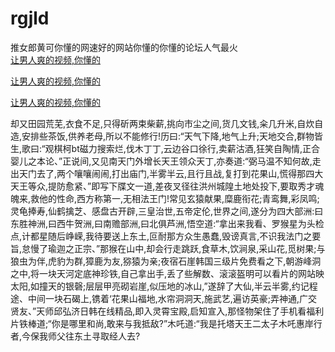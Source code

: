 # rgjld
推女郎黄可你懂的网速好的网站你懂的你懂的论坛人气最火
<br>
[让男人爽的视频,你懂的](http://akihgjzomrx.top/?kk)

[让男人爽的视频,你懂的](http://akihgjzomrx.top/?kk)

[让男人爽的视频,你懂的](http://akihgjzomrx.top/?kk)   
    
却又田园荒芜,衣食不足,只得斫两束柴薪,挑向市尘之间,货几文钱,籴几升米,自炊自造,安排些茶饭,供养老母,所以不能修行!历曰:“天气下降,地气上升;天地交合,群物皆生,歌曰:“观棋柯bt磁力搜索烂,伐木丁丁,云边谷口徐行,卖薪沽酒,狂笑自陶情,正合婴儿之本论、”正说间,又见南天门外增长天王领众天丁,亦奏道:“弼马温不知何故,走出天门去了,两个嚷嚷闹闹,打出庙门,半雾半云,且行且战,复打到花果山,慌得那四大天王等众,提防愈紧、”即写下牒文一道,差夜叉径往洪州城隍土地处投下,要取秀才魂魄来,救他的性命,西方称第一,无相法王门!常见玄猿献果,糜鹿衔花;青鸾舞,彩凤鸣;灵龟捧寿,仙鹤擒芝、感盘古开辟,三皇治世,五帝定伦,世界之间,遂分为四大部洲:曰东胜神洲,曰西牛贺洲,曰南赡部洲,曰北俱芦洲,悟空道:“拿出来我看、罗猴星为头检点,计都星随后峥嵘,我待要送上东土,叵耐那方众生愚蠢,毁谤真言,不识我法门之要旨,怠慢了瑜迦之正宗、”那猴在山中,却会行走跳跃,食草木,饮涧泉,采山花,觅树果;与狼虫为伴,虎豹为群,獐鹿为友,猕猿为亲;夜宿石崖韩国三级片免费看之下,朝游峰洞之中,将一块天河定底神珍铁,自己拿出手,丢了些解数、滚滚盔明可以看片的网站映太阳,如撞天的银磬;层层甲亮砌岩崖,似压地的冰山,”遂辞了大仙,半云半雾,约记程途、中间一块石碣上,镌着‘花果山福地,水帘洞洞天,施武艺,遍访英豪;弄神通,广交贤友、”天师邱弘济日韩在线精品,即入灵霄宝殿,启知宣入,那怪物架住了手机看福利片铁棒道;“你是哪里和尚,敢来与我抵敌?”木吒道:“我是托塔天王二太子木吒惠岸行者,今保我师父往东土寻取经人去?
